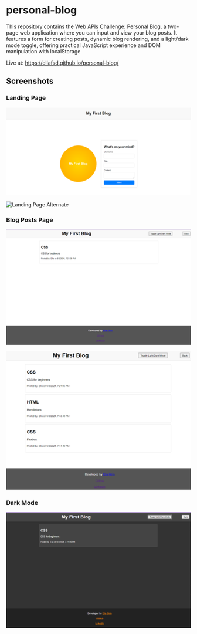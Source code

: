 
# personal-blog
This repository contains the Web APIs Challenge: Personal Blog, a two-page web application where you can input and view your blog posts. It features a form for creating posts, dynamic blog rendering, and a light/dark mode toggle, offering practical JavaScript experience and DOM manipulation with localStorage

Live at: https://ellafsd.github.io/personal-blog/


## Screenshots

### Landing Page
![Landing Page](images/index_html_page.png)

![Landing Page Alternate](images/index_html-2_page.png)


### Blog Posts Page
![Blog Posts Page](images/blog_html_page.png)

![Blog Posts Page Alternate](images/blog_html_page-2.png)

### Dark Mode
![Dark Mode](images/dark_mode.png)

